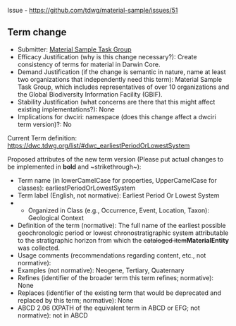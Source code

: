 Issue - https://github.com/tdwg/material-sample/issues/51

## Term change

* Submitter: [Material Sample Task Group](https://www.tdwg.org/community/osr/material-sample/)
* Efficacy Justification (why is this change necessary?): Create consistency of terms for material in Darwin Core.
* Demand Justification (if the change is semantic in nature, name at least two organizations that independently need this term): Material Sample Task Group, which includes representatives of over 10 organizations and the Global Biodiversity Information Facility (GBIF).
* Stability Justification (what concerns are there that this might affect existing implementations?): None
* Implications for dwciri: namespace (does this change affect a dwciri term version)?: No

Current Term definition: https://dwc.tdwg.org/list/#dwc_earliestPeriodOrLowestSystem

Proposed attributes of the new term version (Please put actual changes to be implemented in **bold** and ~strikethrough~):

* Term name (in lowerCamelCase for properties, UpperCamelCase for classes): earliestPeriodOrLowestSystem
* Term label (English, not normative): Earliest Period Or Lowest System
* * Organized in Class (e.g., Occurrence, Event, Location, Taxon): Geological Context
* Definition of the term (normative): The full name of the earliest possible geochronologic period or lowest chronostratigraphic system attributable to the stratigraphic horizon from which the ~~cataloged item~~**MaterialEntity** was collected.
* Usage comments (recommendations regarding content, etc., not normative): 
* Examples (not normative):  	Neogene, Tertiary, Quaternary
* Refines (identifier of the broader term this term refines; normative): None
* Replaces (identifier of the existing term that would be deprecated and replaced by this term; normative): None
* ABCD 2.06 (XPATH of the equivalent term in ABCD or EFG; not normative): not in ABCD
